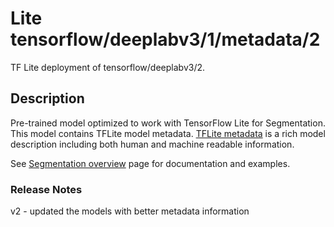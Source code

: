 # Lite tensorflow/deeplabv3/1/metadata/2

TF Lite deployment of tensorflow/deeplabv3/2.

<!-- parent-model: tensorflow/deeplabv3/1 -->
<!-- asset-path: internal -->
<!-- interactive-model-name: tflite_image_segmenter -->

## Description

Pre-trained model optimized to work with TensorFlow Lite for Segmentation. This
model contains TFLite model metadata.
[TFLite metadata](https://www.tensorflow.org/lite/convert/metadata) is a rich
model description including both human and machine readable information.

See
[Segmentation overview](https://www.tensorflow.org/lite/models/segmentation/overview)
page for documentation and examples.

### Release Notes

v2 - updated the models with better metadata information
